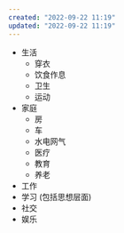 ```yaml
---
created: "2022-09-22 11:19"
updated: "2022-09-22 11:19"
---
```

- 生活
    - 穿衣
    - 饮食作息
    - 卫生
    - 运动
- 家庭
    - 房
    - 车
    - 水电网气
    - 医疗
    - 教育
    - 养老
- 工作
- 学习 (包括思想层面)
- 社交
- 娱乐